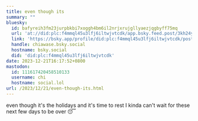 ```yaml
---
title: even though its
summary: ""
bluesky:
  id: bafyreih3fm23jurpbkbi7xoggh4bm6il2nrjxrujgllyaezjqgbyff75mq
  url: 'at://did:plc:f4mmql45u3lfj6iltwjvtcdk/app.bsky.feed.post/3kh24yct4k22n'
  link: 'https://bsky.app/profile/did:plc:f4mmql45u3lfj6iltwjvtcdk/post/3kh24yct4k22n'
  handle: chiawase.bsky.social
  hostname: bsky.social
  did: 'did:plc:f4mmql45u3lfj6iltwjvtcdk'
date: 2023-12-21T16:17:52+0800
mastodon:
  id: 111617420458510133
  username: chi
  hostname: social.lol
url: /2023/12/21/even-though-its.html
---
```


even though it's the holidays and it's time to rest I kinda can't wait for these next few days to be over 😴
